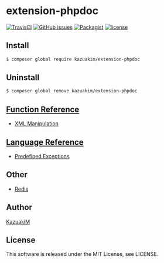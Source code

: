 extension-phpdoc
===

[![TravisCI](https://travis-ci.org/KazuakiM/extension-phpdoc.svg?branch=master)](https://travis-ci.org/KazuakiM/extension-phpdoc)
[![GitHub issues](https://img.shields.io/github/issues/KazuakiM/extension-phpdoc.svg?style=flat-square)](https://github.com/KazuakiM/extension-phpdoc/issues)
[![Packagist](https://img.shields.io/packagist/dt/kazuakim/extension-phpdoc.svg?style=flat-square)](https://packagist.org/packages/kazuakim/extension-phpdoc)
[![license](https://img.shields.io/github/license/KazuakiM/extension-phpdoc.svg?style=flat-square)](https://raw.githubusercontent.com/KazuakiM/extension-phpdoc/master/LICENSE)

## Install

```bash
$ composer global require kazuakim/extension-phpdoc
```

## Uninstall

```bash
$ composer global remove kazuakim/extension-phpdoc
```

## [Function Reference](http://php.net/manual/en/funcref.php)

* [XML Manipulation](http://php.net/manual/en/refs.xml.php)

## [Language Reference](http://php.net/manual/en/langref.php)

* [Predefined Exceptions](http://php.net/manual/en/reserved.exceptions.php)

## Other

* [Redis](https://github.com/phpredis/phpredis)

## Author

[KazuakiM](https://github.com/KazuakiM/)

## License

This software is released under the MIT License, see LICENSE.
